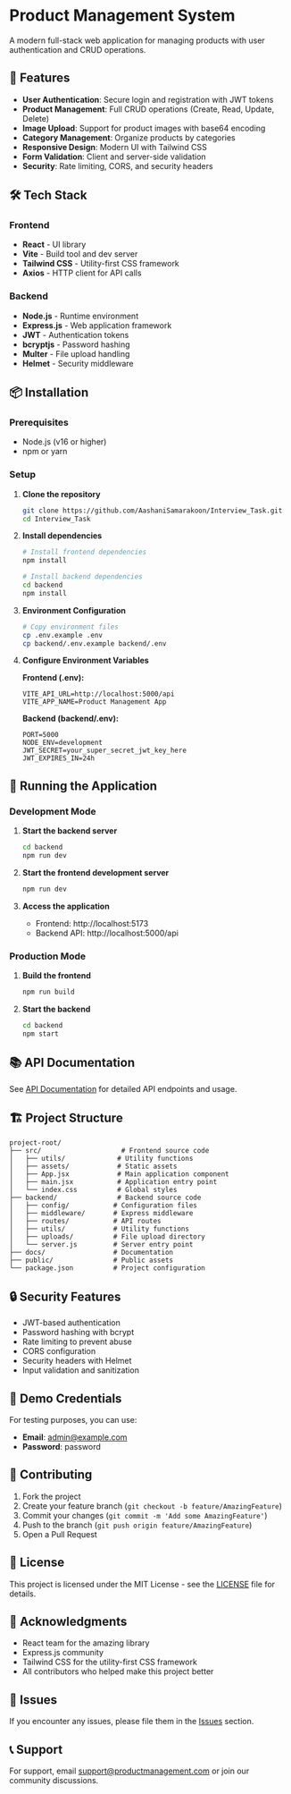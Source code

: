 # Product Management System

A modern full-stack web application for managing products with user authentication and CRUD operations.

## 🚀 Features

- **User Authentication**: Secure login and registration with JWT tokens
- **Product Management**: Full CRUD operations (Create, Read, Update, Delete)
- **Image Upload**: Support for product images with base64 encoding
- **Category Management**: Organize products by categories
- **Responsive Design**: Modern UI with Tailwind CSS
- **Form Validation**: Client and server-side validation
- **Security**: Rate limiting, CORS, and security headers

## 🛠️ Tech Stack

### Frontend
- **React** - UI library
- **Vite** - Build tool and dev server
- **Tailwind CSS** - Utility-first CSS framework
- **Axios** - HTTP client for API calls

### Backend
- **Node.js** - Runtime environment
- **Express.js** - Web application framework
- **JWT** - Authentication tokens
- **bcryptjs** - Password hashing
- **Multer** - File upload handling
- **Helmet** - Security middleware

## 📦 Installation

### Prerequisites
- Node.js (v16 or higher)
- npm or yarn

### Setup

1. **Clone the repository**
   ```bash
   git clone https://github.com/AashaniSamarakoon/Interview_Task.git
   cd Interview_Task
   ```

2. **Install dependencies**
   ```bash
   # Install frontend dependencies
   npm install
   
   # Install backend dependencies
   cd backend
   npm install
   ```

3. **Environment Configuration**
   ```bash
   # Copy environment files
   cp .env.example .env
   cp backend/.env.example backend/.env
   ```

4. **Configure Environment Variables**
   
   **Frontend (.env):**
   ```env
   VITE_API_URL=http://localhost:5000/api
   VITE_APP_NAME=Product Management App
   ```
   
   **Backend (backend/.env):**
   ```env
   PORT=5000
   NODE_ENV=development
   JWT_SECRET=your_super_secret_jwt_key_here
   JWT_EXPIRES_IN=24h
   ```

## 🚀 Running the Application

### Development Mode

1. **Start the backend server**
   ```bash
   cd backend
   npm run dev
   ```

2. **Start the frontend development server**
   ```bash
   npm run dev
   ```

3. **Access the application**
   - Frontend: http://localhost:5173
   - Backend API: http://localhost:5000/api

### Production Mode

1. **Build the frontend**
   ```bash
   npm run build
   ```

2. **Start the backend**
   ```bash
   cd backend
   npm start
   ```

## 📚 API Documentation

See [API Documentation](./docs/API.md) for detailed API endpoints and usage.

## 🏗️ Project Structure

```
project-root/
├── src/                    # Frontend source code
│   ├── utils/             # Utility functions
│   ├── assets/            # Static assets
│   ├── App.jsx            # Main application component
│   ├── main.jsx           # Application entry point
│   └── index.css          # Global styles
├── backend/               # Backend source code
│   ├── config/           # Configuration files
│   ├── middleware/       # Express middleware
│   ├── routes/           # API routes
│   ├── utils/            # Utility functions
│   ├── uploads/          # File upload directory
│   └── server.js         # Server entry point
├── docs/                 # Documentation
├── public/               # Public assets
└── package.json          # Project configuration
```

## 🔒 Security Features

- JWT-based authentication
- Password hashing with bcrypt
- Rate limiting to prevent abuse
- CORS configuration
- Security headers with Helmet
- Input validation and sanitization

## 📱 Demo Credentials

For testing purposes, you can use:
- **Email**: admin@example.com
- **Password**: password

## 🤝 Contributing

1. Fork the project
2. Create your feature branch (`git checkout -b feature/AmazingFeature`)
3. Commit your changes (`git commit -m 'Add some AmazingFeature'`)
4. Push to the branch (`git push origin feature/AmazingFeature`)
5. Open a Pull Request

## 📄 License

This project is licensed under the MIT License - see the [LICENSE](LICENSE) file for details.

## 🙏 Acknowledgments

- React team for the amazing library
- Express.js community
- Tailwind CSS for the utility-first CSS framework
- All contributors who helped make this project better

## 🐛 Issues

If you encounter any issues, please file them in the [Issues](https://github.com/AashaniSamarakoon/Product_Managment/issues) section.

## 📞 Support

For support, email [support@productmanagement.com](mailto:support@productmanagement.com) or join our community discussions.
